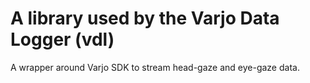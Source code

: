 # A library used by the Varjo Data Logger (vdl)

A wrapper around Varjo SDK to stream head-gaze and eye-gaze data.
